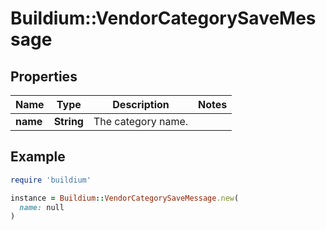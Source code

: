 # Buildium::VendorCategorySaveMessage

## Properties

| Name | Type | Description | Notes |
| ---- | ---- | ----------- | ----- |
| **name** | **String** | The category name. |  |

## Example

```ruby
require 'buildium'

instance = Buildium::VendorCategorySaveMessage.new(
  name: null
)
```

